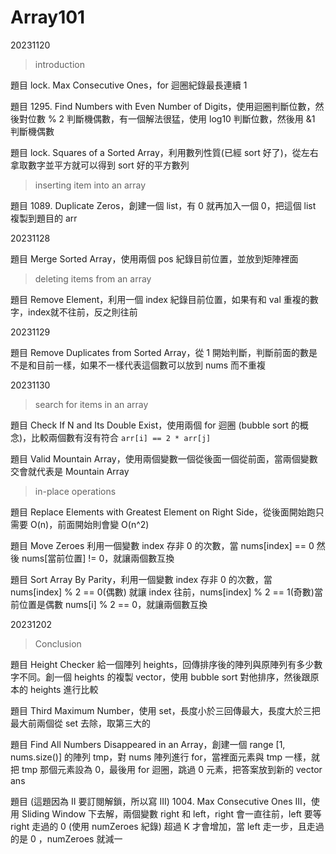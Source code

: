 # Array101

20231120

> introduction

題目 lock. Max Consecutive Ones，for 迴圈紀錄最長連續 1

題目 1295. Find Numbers with Even Number of Digits，使用迴圈判斷位數，然後對位數 % 2 判斷機偶數，有一個解法很猛，使用 log10 判斷位數，然後用 &1 判斷機偶數

題目 lock. Squares of a Sorted Array，利用數列性質(已經 sort 好了)，從左右拿取數字並平方就可以得到 sort 好的平方數列

> inserting item into an array

題目 1089. Duplicate Zeros，創建一個 list，有 0 就再加入一個 0，把這個 list 複製到題目的 arr



20231128

題目 Merge Sorted Array，使用兩個 pos 紀錄目前位置，並放到矩陣裡面



> deleting items from an array

題目 Remove Element，利用一個 index 紀錄目前位置，如果有和 val 重複的數字，index就不往前，反之則往前



20231129

題目 Remove Duplicates from Sorted Array，從 1 開始判斷，判斷前面的數是不是和目前一樣，如果不一樣代表這個數可以放到 nums 而不重複



20231130

> search for items in an array

題目 Check If N and Its Double Exist，使用兩個 for 迴圈 (bubble sort 的概念)，比較兩個數有沒有符合 `arr[i] == 2 * arr[j]` 

題目 Valid Mountain Array，使用兩個變數一個從後面一個從前面，當兩個變數交會就代表是 Mountain Array

> in-place operations

題目 Replace Elements with Greatest Element on Right Side，從後面開始跑只需要 O(n)，前面開始則會變 O(n^2)

題目  Move Zeroes 利用一個變數 index 存非 0 的次數，當 nums[index] == 0 然後 nums[當前位置] != 0，就讓兩個數互換

題目 Sort Array By Parity，利用一個變數 index 存非 0 的次數，當 nums[index] % 2 == 0(偶數) 就讓 index 往前，nums[index] % 2 == 1(奇數)當前位置是偶數 nums[i] % 2 == 0，就讓兩個數互換



20231202

> Conclusion

題目  Height Checker 給一個陣列 heights，回傳排序後的陣列與原陣列有多少數字不同。創一個 heights 的複製 vector，使用 bubble sort 對他排序，然後跟原本的 heights 進行比較

題目 Third Maximum Number，使用 set，長度小於三回傳最大，長度大於三把最大前兩個從 set 去除，取第三大的

題目 Find All Numbers Disappeared in an Array，創建一個 range [1, nums.size()] 的陣列 tmp，對 nums 陣列進行 for，當裡面元素與 tmp 一樣，就把 tmp 那個元素設為 0，最後用 for 迴圈，跳過 0 元素，把答案放到新的 vector ans

題目 (這題因為 II 要訂閱解鎖，所以寫 III) 1004. Max Consecutive Ones III，使用 Sliding Window 下去解，兩個變數 right 和 left，right 會一直往前，left 要等 right 走過的 0 (使用 numZeroes 紀錄) 超過 K 才會增加，當 left 走一步，且走過的是 0 ，numZeroes 就減一
